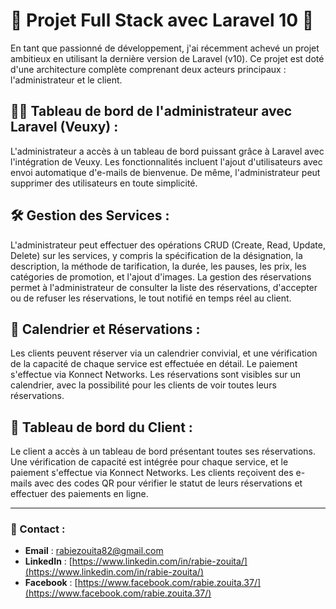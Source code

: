 # 🚀 Projet Full Stack avec Laravel 10 🚀

En tant que passionné de développement, j'ai récemment achevé un projet ambitieux en utilisant la dernière version de Laravel (v10). Ce projet est doté d'une architecture complète comprenant deux acteurs principaux : l'administrateur et le client.

## 👨‍💼 Tableau de bord de l'administrateur avec Laravel (Veuxy) :
L'administrateur a accès à un tableau de bord puissant grâce à Laravel avec l'intégration de Veuxy. Les fonctionnalités incluent l'ajout d'utilisateurs avec envoi automatique d'e-mails de bienvenue. De même, l'administrateur peut supprimer des utilisateurs en toute simplicité.

## 🛠️ Gestion des Services :
L'administrateur peut effectuer des opérations CRUD (Create, Read, Update, Delete) sur les services, y compris la spécification de la désignation, la description, la méthode de tarification, la durée, les pauses, les prix, les catégories de promotion, et l'ajout d'images. La gestion des réservations permet à l'administrateur de consulter la liste des réservations, d'accepter ou de refuser les réservations, le tout notifié en temps réel au client.

## 📅 Calendrier et Réservations :
Les clients peuvent réserver via un calendrier convivial, et une vérification de la capacité de chaque service est effectuée en détail. Le paiement s'effectue via Konnect Networks. Les réservations sont visibles sur un calendrier, avec la possibilité pour les clients de voir toutes leurs réservations.

## 💼 Tableau de bord du Client :
Le client a accès à un tableau de bord présentant toutes ses réservations. Une vérification de capacité est intégrée pour chaque service, et le paiement s'effectue via Konnect Networks. Les clients reçoivent des e-mails avec des codes QR pour vérifier le statut de leurs réservations et effectuer des paiements en ligne.

---

### 📧 Contact :
- **Email** : [rabiezouita82@gmail.com](mailto:rabiezouita82@gmail.com)  
- **LinkedIn** : [https://www.linkedin.com/in/rabie-zouita/](https://www.linkedin.com/in/rabie-zouita/)  
- **Facebook** : [https://www.facebook.com/rabie.zouita.37/](https://www.facebook.com/rabie.zouita.37/)
